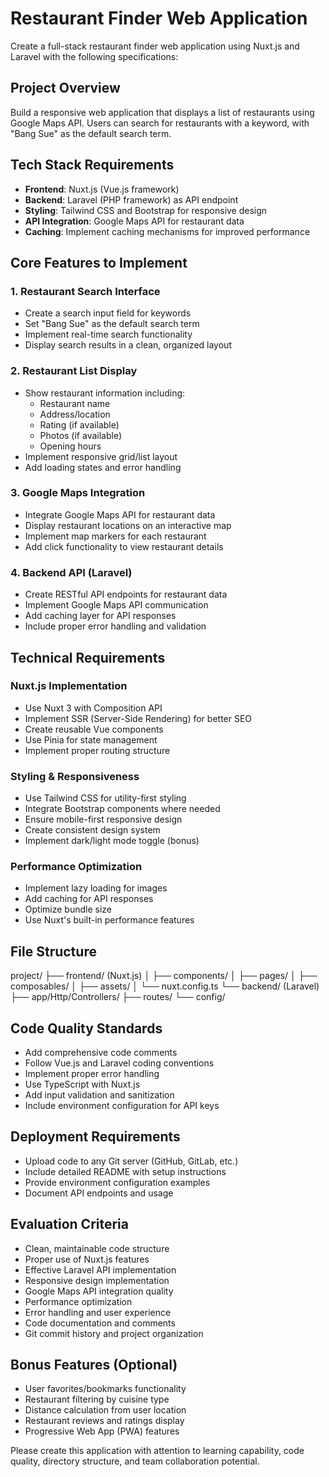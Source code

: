 # Restaurant Finder Web Application

Create a full-stack restaurant finder web application using Nuxt.js and Laravel with the following specifications:

## Project Overview
Build a responsive web application that displays a list of restaurants using Google Maps API. Users can search for restaurants with a keyword, with "Bang Sue" as the default search term.

## Tech Stack Requirements
- **Frontend**: Nuxt.js (Vue.js framework)
- **Backend**: Laravel (PHP framework) as API endpoint
- **Styling**: Tailwind CSS and Bootstrap for responsive design
- **API Integration**: Google Maps API for restaurant data
- **Caching**: Implement caching mechanisms for improved performance

## Core Features to Implement

### 1. Restaurant Search Interface
- Create a search input field for keywords
- Set "Bang Sue" as the default search term
- Implement real-time search functionality
- Display search results in a clean, organized layout

### 2. Restaurant List Display
- Show restaurant information including:
  - Restaurant name
  - Address/location
  - Rating (if available)
  - Photos (if available)
  - Opening hours
- Implement responsive grid/list layout
- Add loading states and error handling

### 3. Google Maps Integration
- Integrate Google Maps API for restaurant data
- Display restaurant locations on an interactive map
- Implement map markers for each restaurant
- Add click functionality to view restaurant details

### 4. Backend API (Laravel)
- Create RESTful API endpoints for restaurant data
- Implement Google Maps API communication
- Add caching layer for API responses
- Include proper error handling and validation

## Technical Requirements

### Nuxt.js Implementation
- Use Nuxt 3 with Composition API
- Implement SSR (Server-Side Rendering) for better SEO
- Create reusable Vue components
- Use Pinia for state management
- Implement proper routing structure

### Styling & Responsiveness
- Use Tailwind CSS for utility-first styling
- Integrate Bootstrap components where needed
- Ensure mobile-first responsive design
- Create consistent design system
- Implement dark/light mode toggle (bonus)

### Performance Optimization
- Implement lazy loading for images
- Add caching for API responses
- Optimize bundle size
- Use Nuxt's built-in performance features

## File Structure

project/
├── frontend/ (Nuxt.js)
│ ├── components/
│ ├── pages/
│ ├── composables/
│ ├── assets/
│ └── nuxt.config.ts
└── backend/ (Laravel)
├── app/Http/Controllers/
├── routes/
└── config/


## Code Quality Standards
- Add comprehensive code comments
- Follow Vue.js and Laravel coding conventions
- Implement proper error handling
- Use TypeScript with Nuxt.js
- Add input validation and sanitization
- Include environment configuration for API keys

## Deployment Requirements
- Upload code to any Git server (GitHub, GitLab, etc.)
- Include detailed README with setup instructions
- Provide environment configuration examples
- Document API endpoints and usage

## Evaluation Criteria
- Clean, maintainable code structure
- Proper use of Nuxt.js features
- Effective Laravel API implementation
- Responsive design implementation
- Google Maps API integration quality
- Performance optimization
- Error handling and user experience
- Code documentation and comments
- Git commit history and project organization

## Bonus Features (Optional)
- User favorites/bookmarks functionality
- Restaurant filtering by cuisine type
- Distance calculation from user location
- Restaurant reviews and ratings display
- Progressive Web App (PWA) features

Please create this application with attention to learning capability, code quality, directory structure, and team collaboration potential.

